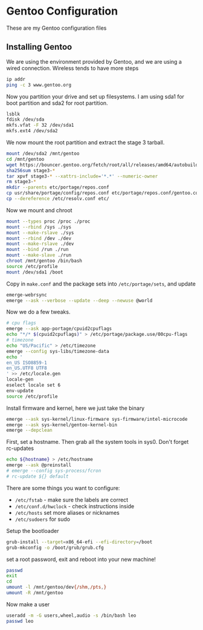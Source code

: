 # Gentoo Configuration
These are my Gentoo configuration files
## Installing Gentoo

We are using the environment provided by Gentoo, and we are using a wired connection. Wireless tends to have more steps
```bash
ip addr
ping -c 3 www.gentoo.org
```
Now you partition your drive and set up filesystems. I am using sda1 for boot partition and sda2 for root partition.
```bash
lsblk
fdisk /dev/sda
mkfs.vfat -F 32 /dev/sda1
mkfs.ext4 /dev/sda2
```
We now mount the root partition and extract the stage 3 tarball.
```bash
mount /dev/sda2 /mnt/gentoo
cd /mnt/gentoo
wget https://bouncer.gentoo.org/fetch/root/all/releases/amd64/autobuilds/20230611T170207Z/stage3-amd64-desktop-openrc-20230611T170207Z.tar.xz
sha256sum stage3-*
tar xpvf stage3-* --xattrs-include='*.*' --numeric-owner
rm stage3-*
mkdir --parents etc/portage/repos.conf
cp usr/share/portage/config/repos.conf etc/portage/repos.conf/gentoo.conf
cp --dereference /etc/resolv.conf etc/
```
Now we mount and chroot
```bash
mount --types proc /proc ./proc
mount --rbind /sys ./sys
mount --make-rslave ./sys
mount --rbind /dev ./dev
mount --make-rslave ./dev
mount --bind /run ./run
mount --make-slave ./run
chroot /mnt/gentoo /bin/bash
source /etc/profile
mount /dev/sda1 /boot
```
Copy in `make.conf` and the package sets into `/etc/portage/sets`, and update
```bash
emerge-webrsync
emerge --ask --verbose --update --deep --newuse @world
```
Now we do a few tweaks.
```bash
# cpu flags
emerge --ask app-portage/cpuid2cpuflags
echo "*/* $(cpuid2cpuflags)" > /etc/portage/package.use/00cpu-flags
# timezone
echo "US/Pacific" > /etc/timezone
emerge --config sys-libs/timezone-data
echo '
en_US ISO8859-1
en_US.UTF8 UTF8
' >> /etc/locale.gen
locale-gen
eselect locale set 6
env-update
source /etc/profile
```
Install firmware and kernel, here we just take the binary
```bash
emerge --ask sys-kernel/linux-firmware sys-firmware/intel-microcode
emerge --ask sys-kernel/gentoo-kernel-bin
emerge --depclean
```
First, set a hostname. Then grab all the system tools in sys0. Don't forget rc-updates
```bash
echo ${hostname} > /etc/hostname
emerge --ask @preinstall
# emerge --config sys-process/fcron
# rc-update ${} default
```
There are some things you want to configure:
- `/etc/fstab` - make sure the labels are correct
- `/etc/conf.d/hwclock` - check instructions inside
- `/etc/hosts` set more aliases or nicknames
- `/etc/sudoers` for sudo

Setup the bootloader
```bash
grub-install --target=x86_64-efi --efi-directory=/boot
grub-mkconfig -o /boot/grub/grub.cfg
```
set a root password, exit and reboot into your new machine!
```bash
passwd
exit
cd
umount -l /mnt/gentoo/dev{/shm,/pts,}
umount -R /mnt/gentoo
```
Now make a user
```bash
useradd -m -G users,wheel,audio -s /bin/bash leo
passwd leo
```
